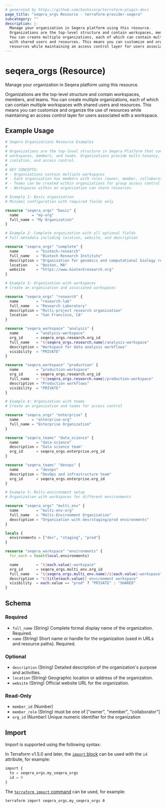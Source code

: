 ```yaml
---
# generated by https://github.com/hashicorp/terraform-plugin-docs
page_title: "seqera_orgs Resource - terraform-provider-seqera"
subcategory: ""
description: |-
  Manage your organization in Seqera platform using this resource.
  Organizations are the top-level structure and contain workspaces, members, and teams.
  You can create multiple organizations, each of which can contain multiple workspaces
  with shared users and resources. This means you can customize and organize the use of
  resources while maintaining an access control layer for users associated with a workspace.
---
```


# seqera_orgs (Resource)

Manage your organization in Seqera platform using this resource.

Organizations are the top-level structure and contain workspaces, members, and teams.
You can create multiple organizations, each of which can contain multiple workspaces
with shared users and resources. This means you can customize and organize the use of
resources while maintaining an access control layer for users associated with a workspace.

## Example Usage

```terraform
# Seqera Organizations Resource Examples
#
# Organizations are the top-level structure in Seqera Platform that contain
# workspaces, members, and teams. Organizations provide multi-tenancy, resource
# isolation, and access control.
#
# KEY CONCEPTS:
# - Organizations contain multiple workspaces
# - Each organization has members with roles (owner, member, collaborator)
# - Teams can be created within organizations for group access control
# - Workspaces within an organization can share resources

# Example 1: Basic organization
# Minimal configuration with required fields only

resource "seqera_orgs" "basic" {
  name      = "my-org"
  full_name = "My Organization"
}

# Example 2: Complete organization with all optional fields
# Full metadata including location, website, and description

resource "seqera_orgs" "complete" {
  name        = "biotech-research"
  full_name   = "Biotech Research Institute"
  description = "Organization for genomics and computational biology research"
  location    = "Boston, MA"
  website     = "https://www.biotechresearch.org"
}

# Example 3: Organization with workspaces
# Create an organization and associated workspaces

resource "seqera_orgs" "research" {
  name        = "research-lab"
  full_name   = "Research Laboratory"
  description = "Multi-project research organization"
  location    = "San Francisco, CA"
}

resource "seqera_workspace" "analysis" {
  name        = "analysis-workspace"
  org_id      = seqera_orgs.research.org_id
  full_name   = "${seqera_orgs.research.name}/analysis-workspace"
  description = "Workspace for data analysis workflows"
  visibility  = "PRIVATE"
}

resource "seqera_workspace" "production" {
  name        = "production-workspace"
  org_id      = seqera_orgs.research.org_id
  full_name   = "${seqera_orgs.research.name}/production-workspace"
  description = "Production workflows"
  visibility  = "PRIVATE"
}

# Example 4: Organization with teams
# Create an organization and teams for access control

resource "seqera_orgs" "enterprise" {
  name      = "enterprise-org"
  full_name = "Enterprise Organization"
}

resource "seqera_teams" "data_science" {
  name        = "data-science"
  description = "Data science team"
  org_id      = seqera_orgs.enterprise.org_id
}

resource "seqera_teams" "devops" {
  name        = "devops"
  description = "DevOps and infrastructure team"
  org_id      = seqera_orgs.enterprise.org_id
}

# Example 5: Multi-environment setup
# Organization with workspaces for different environments

resource "seqera_orgs" "multi_env" {
  name        = "multi-env-org"
  full_name   = "Multi-Environment Organization"
  description = "Organization with dev/staging/prod environments"
}

locals {
  environments = ["dev", "staging", "prod"]
}

resource "seqera_workspace" "environments" {
  for_each = toset(local.environments)

  name        = "${each.value}-workspace"
  org_id      = seqera_orgs.multi_env.org_id
  full_name   = "${seqera_orgs.multi_env.name}/${each.value}-workspace"
  description = "${title(each.value)} environment workspace"
  visibility  = each.value == "prod" ? "PRIVATE" : "SHARED"
}
```

<!-- schema generated by tfplugindocs -->
## Schema

### Required

- `full_name` (String) Complete formal display name of the organization. Required.
- `name` (String) Short name or handle for the organization (used in URLs and resource paths). Required.

### Optional

- `description` (String) Detailed description of the organization's purpose and activities.
- `location` (String) Geographic location or address of the organization.
- `website` (String) Official website URL for the organization.

### Read-Only

- `member_id` (Number)
- `member_role` (String) must be one of ["owner", "member", "collaborator"]
- `org_id` (Number) Unique numeric identifier for the organization

## Import

Import is supported using the following syntax:

In Terraform v1.5.0 and later, the [`import` block](https://developer.hashicorp.com/terraform/language/import) can be used with the `id` attribute, for example:

```terraform
import {
  to = seqera_orgs.my_seqera_orgs
  id = 0
}
```

The [`terraform import` command](https://developer.hashicorp.com/terraform/cli/commands/import) can be used, for example:

```shell
terraform import seqera_orgs.my_seqera_orgs 0
```
